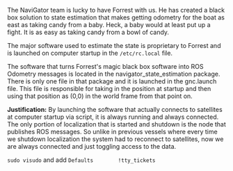The NaviGator team is lucky to have Forrest with us. He has created a black box solution to state estimation that makes getting odometry for the boat as east as taking candy from a baby. Heck, a baby would at least put up a fight. It is as easy as taking candy from a bowl of candy.

The major software used to estimate the state is proprietary to Forrest and is launched on computer startup in the `/etc/rc.local` file.

The software that turns Forrest's magic black box software into ROS Odometry messages is located in the navigator_state_estimation package. There is only one file in that package and it is launched in the gnc.launch file. This file is responsible for taking in the position at startup and then using that position as (0,0) in the world frame from that point on. 

**Justification:** By launching the software that actually connects to satellites at computer startup via script, it is always running and always connected. The only portion of localization that is started and shutdown is the node that publishes ROS messages. So unlike in previous vessels where every time we shutdown localization the system had to reconnect to satellites, now we are always connected and just toggling access to the data. 

`sudo visudo` and add `Defaults        !tty_tickets`